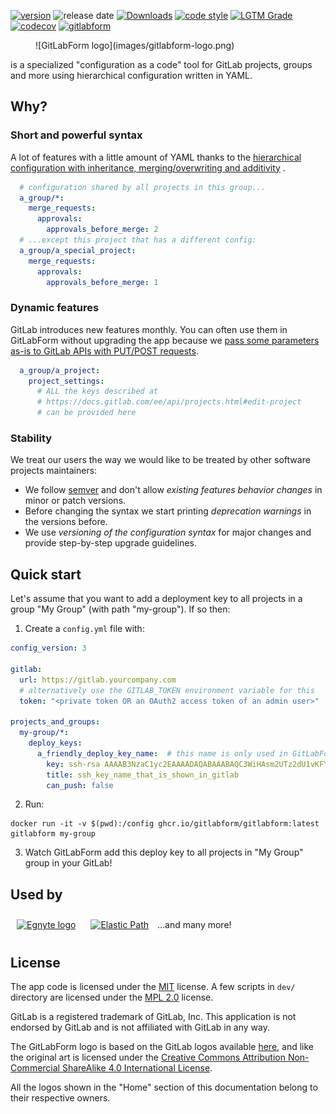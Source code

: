 [![version](https://badge.fury.io/py/gitlabform.svg)](https://badge.fury.io/py/gitlabform)
![release date](https://img.shields.io/github/release-date/gitlabform/gitlabform)
[![Downloads](https://pepy.tech/badge/gitlabform/month)](https://pepy.tech/project/gitlabform)
[![code style](https://img.shields.io/badge/code%20style-black-000000.svg)](https://github.com/psf/black)
[![LGTM Grade](https://img.shields.io/lgtm/grade/python/github/egnyte/gitlabform?label=code%20quality)](https://lgtm.com/projects/g/egnyte/gitlabform/context:python)
[![codecov](https://codecov.io/gh/gitlabform/gitlabform/branch/main/graph/badge.svg?token=NOMttkpB2A)](https://codecov.io/gh/gitlabform/gitlabform)
[![gitlabform](https://snyk.io/advisor/python/gitlabform/badge.svg)](https://snyk.io/advisor/python/gitlabform)

<figure markdown>
  ![GitLabForm logo](images/gitlabform-logo.png)
</figure>

is a specialized "configuration as a code" tool for GitLab projects, groups and more
using hierarchical configuration written in YAML.


## Why?

### Short and powerful syntax

A lot of features with a little amount of YAML thanks to the [hierarchical configuration with inheritance, merging/overwriting and additivity](configuration_reference/#effective-configuration) .
```yaml
  # configuration shared by all projects in this group...
  a_group/*:
    merge_requests:
      approvals:
        approvals_before_merge: 2
  # ...except this project that has a different config:
  a_group/a_special_project:
    merge_requests:
      approvals:
        approvals_before_merge: 1
```

### Dynamic features

GitLab introduces new features monthly. You can often use them in GitLabForm without upgrading the app because we [pass some parameters as-is to GitLab APIs with PUT/POST requests](configuration_reference/#raw-parameters-passing).
```yaml
  a_group/a_project:
    project_settings:
      # ALL the keys described at
      # https://docs.gitlab.com/ee/api/projects.html#edit-project
      # can be provided here
```

### Stability

We treat our users the way we would like to be treated by other software projects maintainers:

* We follow [semver](https://semver.org/) and don't allow _existing features behavior changes_ in minor or patch versions.
* Before changing the syntax we start printing _deprecation warnings_ in the versions before.
* We use _versioning of the configuration syntax_ for major changes and provide step-by-step upgrade guidelines.

## Quick start

Let's assume that you want to add a deployment key to all projects in a group "My Group" (with path "my-group").
If so then:

1. Create a `config.yml` file with:

```yaml
config_version: 3

gitlab:
  url: https://gitlab.yourcompany.com
  # alternatively use the GITLAB_TOKEN environment variable for this
  token: "<private token OR an OAuth2 access token of an admin user>"

projects_and_groups:
  my-group/*:
    deploy_keys:
      a_friendly_deploy_key_name:  # this name is only used in GitLabForm config
        key: ssh-rsa AAAAB3NzaC1yc2EAAAADAQABAAABAQC3WiHAsm2UTz2dU1vKFYUGfHI1p5fIv84BbtV/9jAKvZhVHDqMa07PgVtkttjvDC8bA1kezhOBKcO0KNzVoDp0ENq7WLxFyLFMQ9USf8LmOY70uV/l8Gpcn1ZT7zRBdEzUUgF/PjZukqVtuHqf9TCO8Ekvjag9XRfVNadKs25rbL60oqpIpEUqAbmQ4j6GFcfBBBPuVlKfidI6O039dAnDUsmeafwCOhEvQmF+N5Diauw3Mk+9TMKNlOWM+pO2DKxX9LLLWGVA9Dqr6dWY0eHjWKUmk2B1h1HYW+aUyoWX2TGsVX9DlNY7CKiQGsL5MRH9IXKMQ8cfMweKoEcwSSXJ
        title: ssh_key_name_that_is_shown_in_gitlab
        can_push: false
```
2. Run:
```shell
docker run -it -v $(pwd):/config ghcr.io/gitlabform/gitlabform:latest gitlabform my-group
```
3. Watch GitLabForm add this deploy key to all projects in "My Group" group in your GitLab!

## Used by

<a href="https://www.egnyte.com" target="_blank"><img src="https://www.egnyte.com/themes/custom/egnyte/logo.svg" width="130px" style="margin: 10px" alt="Egnyte logo"></a>
<a href="https://www.elasticpath.com" target="_blank"><img src="https://www.elasticpath.com/themes/custom/bootstrap_sass/logo.svg" width="130px" style="margin: 10px" alt="Elastic Path" /></a> ...and many more!

## License

The app code is licensed under the [MIT](https://github.com/gitlabform/gitlabform/blob/main/LICENSE) license.
A few scripts in `dev/` directory are licensed under the [MPL 2.0](http://mozilla.org/MPL/2.0/) license.


GitLab is a registered trademark of GitLab, Inc. This application is not endorsed by GitLab and is not affiliated with GitLab in any way.

The GitLabForm logo is based on the GitLab logos available [here](https://about.gitlab.com/press/),
and like the original art is licensed under the
[Creative Commons Attribution Non-Commercial ShareAlike 4.0 International License](https://creativecommons.org/licenses/by-nc-sa/4.0/).


All the logos shown in the "Home" section of this documentation belong to their respective owners.
